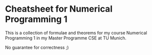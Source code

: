 # Cheatsheet for Numerical Programming 1

This is a collection of formulae and theorems for my course Numerical Programming 1 in my Master Programme CSE at TU Munich.

No guarantee for correctness ;)